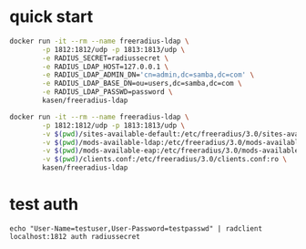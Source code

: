 
# quick start


```sh
docker run -it --rm --name freeradius-ldap \
        -p 1812:1812/udp -p 1813:1813/udp \
        -e RADIUS_SECRET=radiussecret \
        -e RADIUS_LDAP_HOST=127.0.0.1 \
        -e RADIUS_LDAP_ADMIN_DN='cn=admin,dc=samba,dc=com' \
        -e RADIUS_LDAP_BASE_DN=ou=users,dc=samba,dc=com \
        -e RADIUS_LDAP_PASSWD=password \
        kasen/freeradius-ldap
```

```sh
docker run -it --rm --name freeradius-ldap \
        -p 1812:1812/udp -p 1813:1813/udp \
        -v $(pwd)/sites-available-default:/etc/freeradius/3.0/sites-available/default:ro \
        -v $(pwd)/mods-available-ldap:/etc/freeradius/3.0/mods-available/ldap \
        -v $(pwd)/mods-available-eap:/etc/freeradius/3.0/mods-available/eap:ro \
        -v $(pwd)/clients.conf:/etc/freeradius/3.0/clients.conf:ro \
        kasen/freeradius-ldap

```


# test auth

    echo "User-Name=testuser,User-Password=testpasswd" | radclient localhost:1812 auth radiussecret
